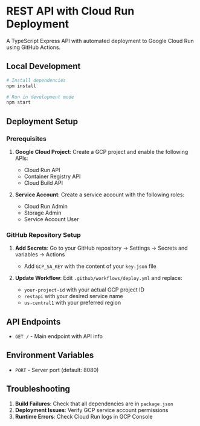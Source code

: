# REST API with Cloud Run Deployment

A TypeScript Express API with automated deployment to Google Cloud Run using GitHub Actions.

## Local Development

```bash
# Install dependencies
npm install

# Run in development mode
npm start
```

## Deployment Setup

### Prerequisites

1. **Google Cloud Project**: Create a GCP project and enable the following APIs:
   - Cloud Run API
   - Container Registry API
   - Cloud Build API

2. **Service Account**: Create a service account with the following roles:
   - Cloud Run Admin
   - Storage Admin
   - Service Account User

### GitHub Repository Setup

1. **Add Secrets**: Go to your GitHub repository → Settings → Secrets and variables → Actions
   - Add `GCP_SA_KEY` with the content of your `key.json` file

2. **Update Workflow**: Edit `.github/workflows/deploy.yml` and replace:
   - `your-project-id` with your actual GCP project ID
   - `restapi` with your desired service name
   - `us-central1` with your preferred region

## API Endpoints

- `GET /` - Main endpoint with API info

## Environment Variables

- `PORT` - Server port (default: 8080)

## Troubleshooting

1. **Build Failures**: Check that all dependencies are in `package.json`
2. **Deployment Issues**: Verify GCP service account permissions
3. **Runtime Errors**: Check Cloud Run logs in GCP Console 